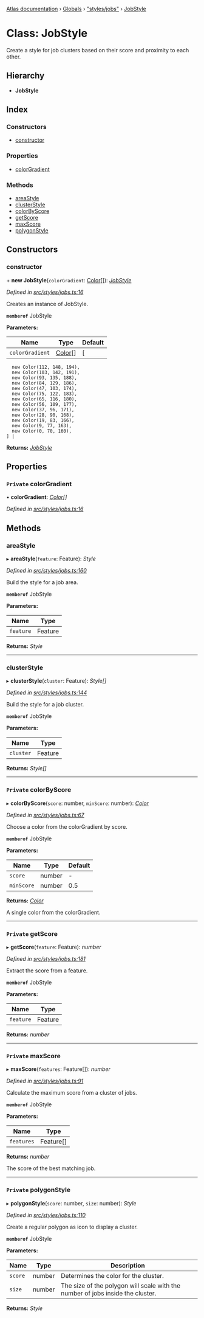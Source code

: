 [Atlas documentation](../README.md) › [Globals](../globals.md) › ["styles/jobs"](../modules/_styles_jobs_.md) › [JobStyle](_styles_jobs_.jobstyle.md)

# Class: JobStyle

Create a style for job clusters based on their score and proximity to each other.

## Hierarchy

* **JobStyle**

## Index

### Constructors

* [constructor](_styles_jobs_.jobstyle.md#constructor)

### Properties

* [colorGradient](_styles_jobs_.jobstyle.md#private-colorgradient)

### Methods

* [areaStyle](_styles_jobs_.jobstyle.md#areastyle)
* [clusterStyle](_styles_jobs_.jobstyle.md#clusterstyle)
* [colorByScore](_styles_jobs_.jobstyle.md#private-colorbyscore)
* [getScore](_styles_jobs_.jobstyle.md#private-getscore)
* [maxScore](_styles_jobs_.jobstyle.md#private-maxscore)
* [polygonStyle](_styles_jobs_.jobstyle.md#private-polygonstyle)

## Constructors

###  constructor

\+ **new JobStyle**(`colorGradient`: [Color](_styles_color_.color.md)[]): *[JobStyle](_styles_jobs_.jobstyle.md)*

*Defined in [src/styles/jobs.ts:16](https://github.com/chronark/atlas/blob/3cdd76f/src/styles/jobs.ts#L16)*

Creates an instance of JobStyle.

**`memberof`** JobStyle

**Parameters:**

Name | Type | Default |
------ | ------ | ------ |
`colorGradient` | [Color](_styles_color_.color.md)[] | [
      new Color(112, 148, 194),
      new Color(103, 142, 191),
      new Color(93, 135, 188),
      new Color(84, 129, 186),
      new Color(47, 103, 174),
      new Color(75, 122, 183),
      new Color(65, 116, 180),
      new Color(56, 109, 177),
      new Color(37, 96, 171),
      new Color(28, 90, 168),
      new Color(19, 83, 166),
      new Color(9, 77, 163),
      new Color(0, 70, 160),
    ] |

**Returns:** *[JobStyle](_styles_jobs_.jobstyle.md)*

## Properties

### `Private` colorGradient

• **colorGradient**: *[Color](_styles_color_.color.md)[]*

*Defined in [src/styles/jobs.ts:16](https://github.com/chronark/atlas/blob/3cdd76f/src/styles/jobs.ts#L16)*

## Methods

###  areaStyle

▸ **areaStyle**(`feature`: Feature): *Style*

*Defined in [src/styles/jobs.ts:160](https://github.com/chronark/atlas/blob/3cdd76f/src/styles/jobs.ts#L160)*

Build the style for a job area.

**`memberof`** JobStyle

**Parameters:**

Name | Type |
------ | ------ |
`feature` | Feature |

**Returns:** *Style*

___

###  clusterStyle

▸ **clusterStyle**(`cluster`: Feature): *Style[]*

*Defined in [src/styles/jobs.ts:144](https://github.com/chronark/atlas/blob/3cdd76f/src/styles/jobs.ts#L144)*

Build the style for a job cluster.

**`memberof`** JobStyle

**Parameters:**

Name | Type |
------ | ------ |
`cluster` | Feature |

**Returns:** *Style[]*

___

### `Private` colorByScore

▸ **colorByScore**(`score`: number, `minScore`: number): *[Color](_styles_color_.color.md)*

*Defined in [src/styles/jobs.ts:67](https://github.com/chronark/atlas/blob/3cdd76f/src/styles/jobs.ts#L67)*

Choose a color from the colorGradient by score.

**`memberof`** JobStyle

**Parameters:**

Name | Type | Default |
------ | ------ | ------ |
`score` | number | - |
`minScore` | number | 0.5 |

**Returns:** *[Color](_styles_color_.color.md)*

A single color from the colorGradient.

___

### `Private` getScore

▸ **getScore**(`feature`: Feature): *number*

*Defined in [src/styles/jobs.ts:181](https://github.com/chronark/atlas/blob/3cdd76f/src/styles/jobs.ts#L181)*

Extract the score from a feature.

**`memberof`** JobStyle

**Parameters:**

Name | Type |
------ | ------ |
`feature` | Feature |

**Returns:** *number*

___

### `Private` maxScore

▸ **maxScore**(`features`: Feature[]): *number*

*Defined in [src/styles/jobs.ts:91](https://github.com/chronark/atlas/blob/3cdd76f/src/styles/jobs.ts#L91)*

Calculate the maximum score from a cluster of jobs.

**`memberof`** JobStyle

**Parameters:**

Name | Type |
------ | ------ |
`features` | Feature[] |

**Returns:** *number*

The score of the best matching job.

___

### `Private` polygonStyle

▸ **polygonStyle**(`score`: number, `size`: number): *Style*

*Defined in [src/styles/jobs.ts:110](https://github.com/chronark/atlas/blob/3cdd76f/src/styles/jobs.ts#L110)*

Create a regular polygon as icon to display a cluster.

**`memberof`** JobStyle

**Parameters:**

Name | Type | Description |
------ | ------ | ------ |
`score` | number | Determines the color for the cluster. |
`size` | number | The size of the polygon will scale with the number of jobs inside the cluster. |

**Returns:** *Style*
